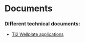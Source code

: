 # Documents

### Different technical documents:
- [Ti2 Wellplate applications](Ti2_Wellplate_Apps/README.md)

